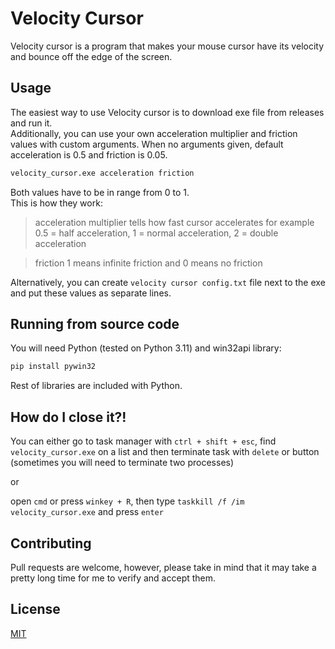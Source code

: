 # Velocity Cursor

Velocity cursor is a program that makes your mouse cursor have its velocity and bounce off the edge of the screen.

## Usage

The easiest way to use Velocity cursor is to download exe file from releases and run it.\
Additionally, you can use your own acceleration multiplier and friction values with custom arguments. When no arguments given, default acceleration is 0.5 and friction is 0.05.

```bash
velocity_cursor.exe acceleration friction
```
Both values have to be in range from 0 to 1.\
This is how they work:
> acceleration multiplier tells how fast cursor accelerates for example 0.5 = half acceleration, 1 = normal acceleration, 2 = double acceleration

> friction 1 means infinite friction and 0 means no friction

Alternatively, you can create `velocity cursor config.txt` file next to the exe and put these values as separate lines.

## Running from source code

You will need Python (tested on Python 3.11) and win32api library:

```bash
pip install pywin32
```

Rest of libraries are included with Python.

## How do I close it?!

You can either go to task manager with `ctrl + shift + esc`, find `velocity_cursor.exe` on a list and then terminate task with `delete` or button (sometimes you will need to terminate two processes)

or

open `cmd` or press `winkey + R`, then type `taskkill /f /im velocity_cursor.exe` and press `enter`

## Contributing

Pull requests are welcome, however, please take in mind that it may take a pretty long time for me to verify and accept them.

## License

[MIT](https://choosealicense.com/licenses/mit/)